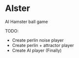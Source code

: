 # Alster
AI Hamster ball game

TODO:
  - Create perlin noise player
  - Create perlin + attractor player
  - Create AI player (Finally)
